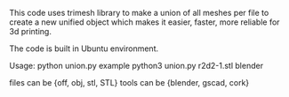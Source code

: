 This code uses trimesh library to make a union of all meshes per file to create a new unified object which makes it easier, faster, more reliable for 3d printing.

The code is built in Ubuntu environment.

Usage:
python union.py <file name> <tool used>
example python3 union.py r2d2-1.stl blender

files can be {off, obj, stl, STL}
tools can be {blender, gscad, cork}
